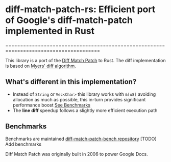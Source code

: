 # diff-match-patch-rs: Efficient port of Google's diff-match-patch implemented in Rust
======================================================================================

This library is a port of the [Diff Match Patch](https://github.com/dmsnell/diff-match-patch) to Rust. The
diff implementation is based on [Myers' diff algorithm](https://neil.fraser.name/writing/diff/myers.pdf).

## What's different in this implementation?
- Instead of `String` or `Vec<Char>` this library works with `&[u8]` avoiding allocation as much as possible, this in-turn provides significant performance boost [See Benchmarks](#benchmarks)
- The **line diff** speedup follows a slightly more efficient execution path

## Benchmarks
Benchmarks are maintained [diff-match-patch-bench repository](https://github.com/AnubhabB/diff-match-patch-rs-bench)
[TODO] Add benchmarks

Diff Match Patch was originally built in 2006 to power Google Docs.

[Diff Match Patch]: https://github.com/google/diff-match-patch (and it's fork https://github.com/dmsnell/diff-match-patch)
[Myers' diff algorithm]: https://neil.fraser.name/writing/diff/myers.pdf
[semantic cleanups]: https://neil.fraser.name/writing/diff/

